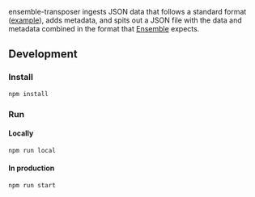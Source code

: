 ensemble-transposer ingests JSON data that follows a standard format
([example](http://fhwr-unflattener.herokuapp.com/)), adds metadata, and spits
out a JSON file with the data and metadata combined in the format that
[Ensemble](https://github.com/mozilla/ensemble) expects.

## Development

### Install

`npm install`

### Run

#### Locally

`npm run local`

#### In production

`npm run start`
